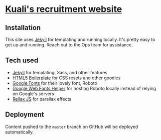 # [Kuali's recruitment website](https://jobs.kuali.co)


## Installation

This site uses [Jekyll](https://jekyllrb.com/) for templating and running locally. It's pretty easy to get up and running. Reach out to the Ops team for assistance.

## Tech used

- [Jekyll](https://jekyllrb.com/) for templating, Sass, and other features
- [HTML5 Boilerplate](https://html5boilerplate.com/) for CSS resets and other goodies
- [Google Fonts](https://fonts.google.com/) for their lovely font, Roboto
- [Google Web Fonts Helper](https://google-webfonts-helper.herokuapp.com/fonts) for hosting Roboto locally instead of relying on Google's servers
- [Rellax JS](https://dixonandmoe.com/rellax/) for parallax effects

## Deployment

Content pushed to the `master` branch on GitHub will be deployed automatically.
